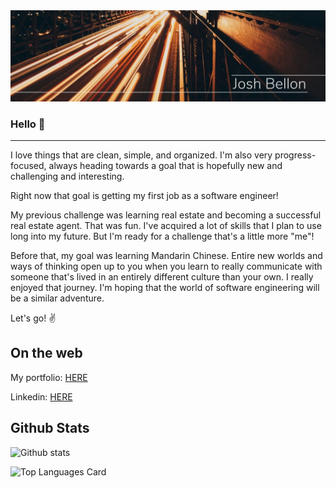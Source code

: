 <img src='./public/thincityblur.jpg'>

### Hello 👋
---


I love things that are clean, simple, and organized.  I'm also very progress-focused, always heading towards a goal that is hopefully new and challenging and interesting. 

Right now that goal is getting my first job as a software engineer!  

My previous challenge was learning real estate and becoming a successful real estate agent.  That was fun.  I've acquired a lot of skills that I plan to use long into my future. But I'm ready for a challenge that's a little more "me"!  

Before that, my goal was learning Mandarin Chinese.  Entire new worlds and ways of thinking open up to you when you learn to really communicate with someone that's lived in an entirely different culture than your own.  I really enjoyed that journey.  I'm hoping that the world of software engineering will be a similar adventure.

Let's go! ✌️

## On the web

My portfolio: [HERE](https://jathos.github.io/)

Linkedin: [HERE](https://www.linkedin.com/in/joshbellon/)


## Github Stats


![Github stats](https://github-readme-stats.vercel.app/api?username=jathos&theme=calm&show_icons=true&count_private=true)

![Top Languages Card](https://github-readme-stats.vercel.app/api/top-langs/?username=jathos)
<!--
**jathos/jathos** is a ✨ _special_ ✨ repository because its `README.md` (this file) appears on your GitHub profile.

Here are some ideas to get you started:

- 🔭 I’m currently working on ...
- 🌱 I’m currently learning ...
- 👯 I’m looking to collaborate on ...
- 🤔 I’m looking for help with ...
- 💬 Ask me about ...
- 📫 How to reach me: ...
- 😄 Pronouns: ...
- ⚡ Fun fact: ...
-->
